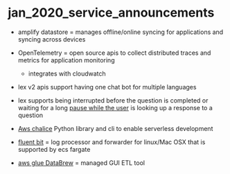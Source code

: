 # jan_2020_service_announcements
- amplify datastore = manages offline/online syncing for applications and syncing across devices

- OpenTelemetry = open source apis to collect distributed traces and metrics for application monitoring 
  - integrates with cloudwatch 

- lex v2 apis support having one chat bot for multiple languages 

- lex supports being interrupted before the question is completed or waiting for a long [pause while the user](
https://aws.amazon.com/about-aws/whats-new/2021/01/launching-amazon-lex-streaming-conversation-apis-virtual-natural-virtual-agent-conversational-experiences/
) is looking up a response to a question

- [Aws chalice](
https://github.com/aws/chalice) Python library and cli to enable serverless development

- [fluent bit](https://github.com/fluent/fluent-bit) = log processor and forwarder for linux/Mac OSX that is supported by ecs fargate

- [aws glue DataBrew](https://docs.aws.amazon.com/databrew/latest/dg/what-is.html) = managed GUI ETL tool